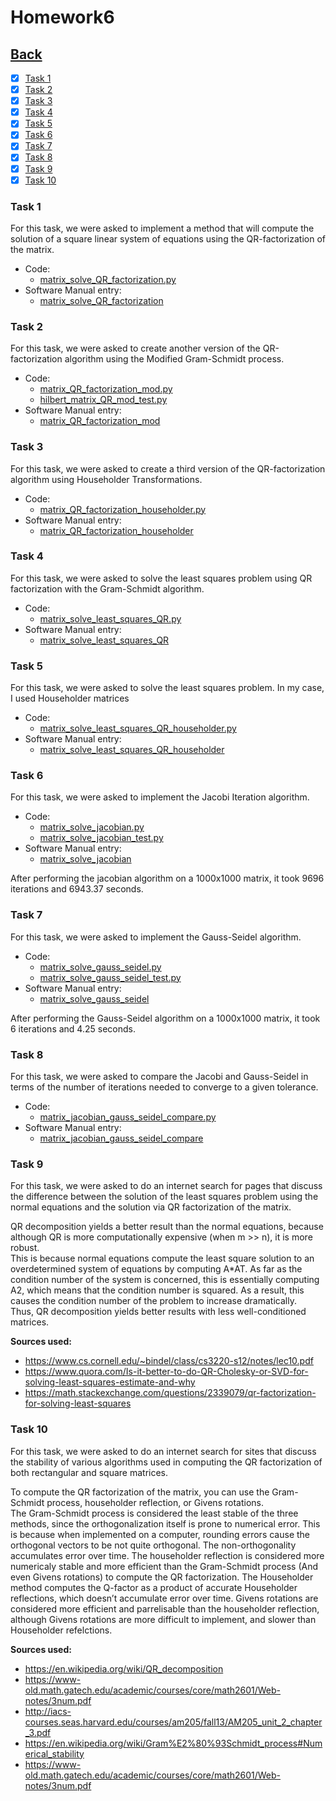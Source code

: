 # Homework6<br>

## [Back](../)

- [x] [Task 1](#task-1)
- [x] [Task 2](#task-2)
- [x] [Task 3](#task-3)
- [x] [Task 4](#task-4)
- [x] [Task 5](#task-5)
- [x] [Task 6](#task-6)
- [x] [Task 7](#task-7)
- [x] [Task 8](#task-8)
- [x] [Task 9](#task-9)
- [x] [Task 10](#task-10)

### Task 1
For this task, we were asked to implement a method that will compute the solution of a square linear system of equations using the QR-factorization of the matrix.

- Code:
  - [matrix_solve_QR_factorization.py](Task1/matrix_solve_QR_factorization.py)
- Software Manual entry:
  - [matrix_solve_QR_factorization](../software_manual/matrix_solve_QR_factorization/matrix_solve_QR_factorization.md)

### Task 2
For this task, we were asked to create another version of the QR-factorization algorithm using the Modified Gram-Schmidt process. 

- Code:
  - [matrix_QR_factorization_mod.py](Task2/matrix_QR_factorization_mod.py)
  - [hilbert_matrix_QR_mod_test.py](Task2/hilbert_matrix_QR_mod_test.py)
- Software Manual entry:
  - [matrix_QR_factorization_mod](../software_manual/matrix_QR_factorization_mod/matrix_QR_factorization_mod.md)

### Task 3
For this task, we were asked to create a third version of the QR-factorization algorithm using Householder Transformations.

- Code:
  - [matrix_QR_factorization_householder.py](Task3/matrix_QR_factorization_householder.py)
- Software Manual entry:
  - [matrix_QR_factorization_householder](../software_manual/matrix_QR_factorization_householder/matrix_QR_factorization_householder.md)

### Task 4
For this task, we were asked to solve the least squares problem using QR factorization with the Gram-Schmidt algorithm.

- Code:
  - [matrix_solve_least_squares_QR.py](Task4/matrix_solve_least_squares_QR.py)
- Software Manual entry:
  - [matrix_solve_least_squares_QR](../software_manual/matrix_solve_least_squares_QR/matrix_solve_least_squares_QR.md)

### Task 5
For this task, we were asked to solve the least squares problem. In my case, I used Householder matrices

- Code:
  - [matrix_solve_least_squares_QR_householder.py](Task5/matrix_solve_least_squares_QR_householder.py)
- Software Manual entry:
  - [matrix_solve_least_squares_QR_householder](../software_manual/matrix_solve_least_squares_QR_householder/matrix_solve_least_squares_QR_householder.md)

### Task 6
For this task, we were asked to implement the Jacobi Iteration algorithm.

- Code:
  - [matrix_solve_jacobian.py](Task6/matrix_solve_jacobian.py)
  - [matrix_solve_jacobian_test.py](Task6/matrix_solve_jacobian_test.py)
- Software Manual entry:
  - [matrix_solve_jacobian](../software_manual/matrix_solve_jacobian/matrix_solve_jacobian.md)

After performing the jacobian algorithm on a 1000x1000 matrix, it took 9696 iterations and 6943.37 seconds.

### Task 7
For this task, we were asked to implement the Gauss-Seidel algorithm.

- Code:
  - [matrix_solve_gauss_seidel.py](Task7/matrix_solve_gauss_seidel.py)
  - [matrix_solve_gauss_seidel_test.py](Task7/matrix_solve_gauss_seidel_test.py)
- Software Manual entry:
  - [matrix_solve_gauss_seidel](../software_manual/matrix_solve_gauss_seidel/matrix_solve_gauss_seidel.md)

After performing the Gauss-Seidel algorithm on a 1000x1000 matrix, it took 6 iterations and 4.25 seconds.
  
### Task 8
For this task, we were asked to compare the Jacobi and Gauss-Seidel in terms of the number of iterations needed to converge to a given tolerance.

- Code:
  - [matrix_jacobian_gauss_seidel_compare.py](Task8/matrix_jacobian_gauss_seidel_compare.py)
- Software Manual entry:
  - [matrix_jacobian_gauss_seidel_compare](../software_manual/matrix_jacobian_gauss_seidel_compare/matrix_jacobian_gauss_seidel_compare.md)

### Task 9
For this task, we were asked to do an internet search for pages that discuss the difference between the solution of the least squares problem using the normal equations and the solution via QR factorization of the matrix.

QR decomposition yields a better result than the normal equations, because although QR is more computationally expensive (when m >> n), it is more robust.<br>
This is because normal equations compute the least square solution to an overdetermined system of equations by computing A*AT. As far as the condition number of the system is concerned, this is essentially computing A2, which means that the condition number is squared. As a result, this causes the condition number of the problem to increase dramatically.<br>
Thus, QR decomposition yields better results with less well-conditioned matrices.

**Sources used:**
- https://www.cs.cornell.edu/~bindel/class/cs3220-s12/notes/lec10.pdf
- https://www.quora.com/Is-it-better-to-do-QR-Cholesky-or-SVD-for-solving-least-squares-estimate-and-why
- https://math.stackexchange.com/questions/2339079/qr-factorization-for-solving-least-squares

### Task 10
For this task, we were asked to do an internet search for sites that discuss the stability of various algorithms used in computing the QR factorization of both rectangular and square matrices.

To compute the QR factorization of the matrix, you can use the Gram-Schmidt process, householder reflection, or Givens rotations.<br>
The Gram-Schmidt process is considered the least stable of the three methods, since the orthogonalization itself is prone to numerical error. This is because when implemented on a computer, rounding errors cause the orthogonal vectors to be not quite orthogonal. The non-orthogonality accumulates error over time. The householder reflection is considered more numericaly stable and more efficient than the Gram-Schmidt process (And even Givens rotations) to compute the QR factorization. The Householder method computes the Q-factor as a product of accurate Householder reflections, which doesn’t accumulate error over time. Givens rotations are considered more efficient and parrelisable than the householder reflection, although Givens rotations are more difficult to implement, and slower than Householder refelctions.

**Sources used:**
- https://en.wikipedia.org/wiki/QR_decomposition
- https://www-old.math.gatech.edu/academic/courses/core/math2601/Web-notes/3num.pdf
- http://iacs-courses.seas.harvard.edu/courses/am205/fall13/AM205_unit_2_chapter_3.pdf
- https://en.wikipedia.org/wiki/Gram%E2%80%93Schmidt_process#Numerical_stability
- https://www-old.math.gatech.edu/academic/courses/core/math2601/Web-notes/3num.pdf

